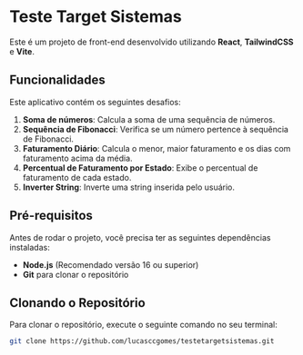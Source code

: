 # Teste Target Sistemas

Este é um projeto de front-end desenvolvido utilizando **React**, **TailwindCSS** e **Vite**.

## Funcionalidades

Este aplicativo contém os seguintes desafios:

1. **Soma de números**: Calcula a soma de uma sequência de números.
2. **Sequência de Fibonacci**: Verifica se um número pertence à sequência de Fibonacci.
3. **Faturamento Diário**: Calcula o menor, maior faturamento e os dias com faturamento acima da média.
4. **Percentual de Faturamento por Estado**: Exibe o percentual de faturamento de cada estado.
5. **Inverter String**: Inverte uma string inserida pelo usuário.

## Pré-requisitos

Antes de rodar o projeto, você precisa ter as seguintes dependências instaladas:

- **Node.js** (Recomendado versão 16 ou superior)
- **Git** para clonar o repositório

## Clonando o Repositório

Para clonar o repositório, execute o seguinte comando no seu terminal:

```bash
git clone https://github.com/lucasccgomes/testetargetsistemas.git
